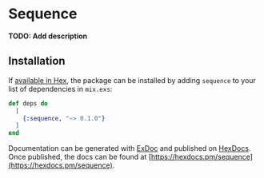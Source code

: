 # Sequence

**TODO: Add description**

## Installation

If [available in Hex](https://hex.pm/docs/publish), the package can be installed
by adding `sequence` to your list of dependencies in `mix.exs`:

```elixir
def deps do
  [
    {:sequence, "~> 0.1.0"}
  ]
end
```

Documentation can be generated with [ExDoc](https://github.com/elixir-lang/ex_doc)
and published on [HexDocs](https://hexdocs.pm). Once published, the docs can
be found at [https://hexdocs.pm/sequence](https://hexdocs.pm/sequence).

